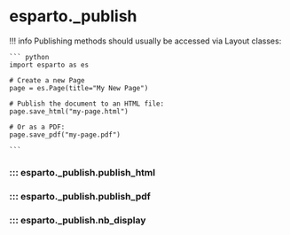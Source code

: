 # esparto._publish

!!! info
    Publishing methods should usually be accessed via Layout classes:

    ``` python
    import esparto as es

    # Create a new Page
    page = es.Page(title="My New Page")

    # Publish the document to an HTML file:
    page.save_html("my-page.html")

    # Or as a PDF:
    page.save_pdf("my-page.pdf")

    ```

### ::: esparto._publish.publish_html

### ::: esparto._publish.publish_pdf

### ::: esparto._publish.nb_display

<br>
